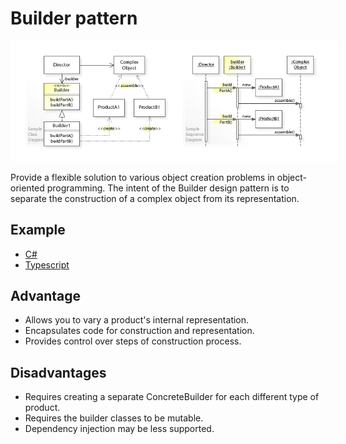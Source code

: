 Builder pattern
===

<img src='./.img/Builder.jpg' style="background-color: white; padding: 10px;"/>

Provide a flexible solution to various object creation problems in object-oriented programming. The intent of the Builder design pattern is to separate the construction of a complex object from its representation.


Example
---

- [C#](./csharp/Builder.cs)
- [Typescript](./typescript/Builder.ts)


Advantage
---

- Allows you to vary a product's internal representation.
- Encapsulates code for construction and representation.
- Provides control over steps of construction process.


Disadvantages
---

- Requires creating a separate ConcreteBuilder for each different type of product.
- Requires the builder classes to be mutable.
- Dependency injection may be less supported.

